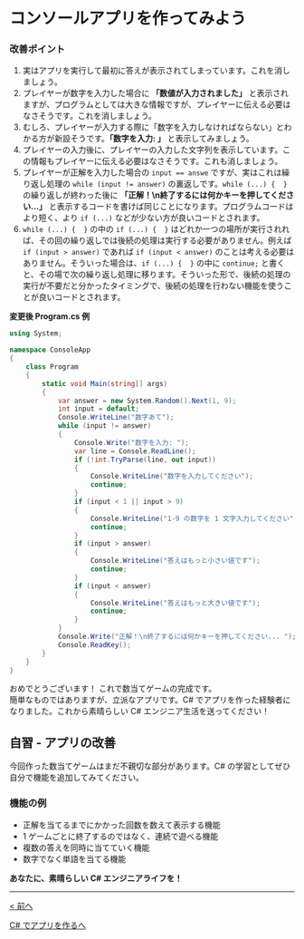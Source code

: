 # コンソールアプリを作ってみよう

### 改善ポイント
1. 実はアプリを実行して最初に答えが表示されてしまっています。これを消しましょう。
1. プレイヤーが数字を入力した場合に **「数値が入力されました」** と表示されますが、プログラムとしては大きな情報ですが、プレイヤーに伝える必要はなさそうです。これを消しましょう。
1. むしろ、プレイヤーが入力する際に「数字を入力しなければならない」とわかる方が新設そうです。**「数字を入力: 」** と表示してみましょう。
1. プレイヤーの入力後に、プレイヤーの入力した文字列を表示しています。この情報もプレイヤーに伝える必要はなさそうです。これも消しましょう。
1. プレイヤーが正解を入力した場合の ```input == answe``` ですが、実はこれは繰り返し処理の ```while (input != answer)``` の裏返しです。```while (...) {  }``` の繰り返しが終わった後に **「正解！\n終了するには何かキーを押してください...」** と表示するコードを書けば同じことになります。プログラムコードはより短く、より ```if (...)``` などが少ない方が良いコードとされます。  
1. ```while (...) {  }``` の中の ```if (...) {  }``` はどれか一つの場所が実行されれば、その回の繰り返しでは後続の処理は実行する必要がありません。例えば ```if (input > answer)``` であれば ```if (input < answer)``` のことは考える必要はありません。そういった場合は、```if (...) {  }``` の中に ```continue;``` と書くと、その場で次の繰り返し処理に移ります。そういった形で、後続の処理の実行が不要だと分かったタイミングで、後続の処理を行わない機能を使うことが良いコードとされます。  

**変更後 Program.cs 例**
```cs
using System;

namespace ConsoleApp
{
    class Program
    {
        static void Main(string[] args)
        {
            var answer = new System.Random().Next(1, 9);
            int input = default;
            Console.WriteLine("数字あて");
            while (input != answer)
            {
                Console.Write("数字を入力: ");
                var line = Console.ReadLine();
                if (!int.TryParse(line, out input))
                {
                    Console.WriteLine("数字を入力してください");
                    continue;
                }
                if (input < 1 || input > 9)
                {
                    Console.WriteLine("1-9 の数字を 1 文字入力してください");
                    continue;
                }
                if (input > answer)
                {
                    Console.WriteLine("答えはもっと小さい値です");
                    continue;
                }
                if (input < answer)
                {
                    Console.WriteLine("答えはもっと大きい値です");
                    continue;
                }
            }
            Console.Write("正解！\n終了するには何かキーを押してください... ");
            Console.ReadKey();
        }
    }
}
```
おめでとうございます！ これで数当てゲームの完成です。  
簡単なものではありますが、立派なアプリです。C# でアプリを作った経験者になりました。これから素晴らしい C# エンジニア生活を送ってください！

## 自習 - アプリの改善
今回作った数当てゲームはまだ不親切な部分があります。C# の学習としてぜひ自分で機能を追加してみてください。  

### 機能の例

- 正解を当てるまでにかかった回数を数えて表示する機能
- 1 ゲームごとに終了するのではなく、連続で遊べる機能
- 複数の答えを同時に当てていく機能
- 数字でなく単語を当てる機能

**あなたに、素晴らしい C# エンジニアライフを！**

<hr />

[< 前へ](./textbook02.md)

[C# でアプリを作るへ](../../textbook/practice.md)
